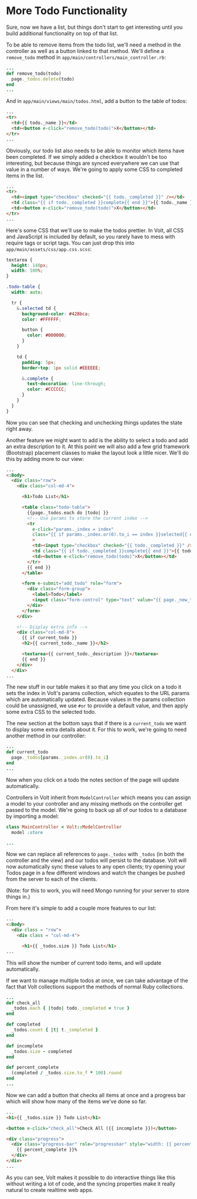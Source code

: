 # More Todo Functionality

Sure, now we have a list, but things don't start to get interesting until you build additional functionality on top of that list.

To be able to remove items from the todo list, we'll need a method in the controller as well as a button linked to that method.
We'll define a `remove_todo` method in `app/main/controllers/main_controller.rb`:
```ruby
...
def remove_todo(todo)
  page._todos.delete(todo)
end
...
```
And in `app/main/views/main/todos.html`, add a button to the table of todos:
```html
...
<tr>
  <td>{{ todo._name }}</td>
  <td><button e-click="remove_todo(todo)">X</button></td>
</tr>
...
```

Obviously, our todo list also needs to be able to monitor which items have been completed. If we simply added a checkbox it wouldn't be too interesting, but because things are synced everywhere we can use that value in a number of ways. We're going to apply some CSS to completed items in the list.

```html
...
<tr>
  <td><input type="checkbox" checked="{{ todo._completed }}" /></td>
  <td class="{{ if todo._completed }}complete{{ end }}">{{ todo._name }}</td>
  <td><button e-click="remove_todo(todo)">X</button></td>
</tr>
...
```

Here's some CSS that we'll use to make the todos prettier. In Volt, all CSS and JavaScript is included by default, so you rarely have to mess with require tags or script tags. You can just drop this into `app/main/assets/css/app.css.scss`:
```scss
textarea {
  height: 140px;
  width: 100%;
}

.todo-table {
  width: auto;

  tr {
    &.selected td {
      background-color: #428bca;
      color: #FFFFFF;

      button {
        color: #000000;
      }
    }

    td {
      padding: 5px;
      border-top: 1px solid #EEEEEE;

      &.complete {
        text-decoration: line-through;
        color: #CCCCCC;
      }
    }
  }
}
```
Now you can see that checking and unchecking things updates the state right away.

Another feature we might want to add is the ability to select a todo and add an extra description to it. At this point we will also add a few grid framework (Bootstrap) placement classes to make the layout look a little nicer. We'll do this by adding more to our view:
```html
...
<:Body>
  <div class="row">
    <div class="col-md-4">

      <h1>Todo List</h1>

      <table class="todo-table">
        {{page._todos.each do |todo| }}
        <!-- Use params to store the current index -->
        <tr
          e-click="params._index = index"
          class="{{ if params._index.or(0).to_i == index }}selected{{ end }}"
          >
          <td><input type="checkbox" checked="{{ todo._completed }}" /></td>
          <td class="{{ if todo._completed }}complete{{ end }}">{{ todo._name }}</td>
          <td><button e-click="remove_todo(todo)">X</button></td>
        </tr>
        {{ end }}
      </table>

      <form e-submit="add_todo" role="form">
        <div class="form-group">
          <label>Todo</label>
          <input class="form-control" type="text" value="{{ page._new_todo }}" />
        </div>
      </form>
    </div>

    <!-- Display extra info -->
    <div class="col-md-8">
      {{ if current_todo }}
      <h2>{{ current_todo._name }}</h2>

      <textarea>{{ current_todo._description }}</textarea>
      {{ end }}
    </div>
  </div>
...
```

The new stuff in our table makes it so that any time you click on a todo it sets the index in Volt's params collection, which equates to the URL params which are automatically updated.
Because values in the params collection could be unassigned, we use `#or` to provide a default value, and then apply some extra CSS to the selected todo.

The new section at the bottom says that if there is a `current_todo` we want to display some extra details about it. For this to work, we're going to need another method in our controller:
```ruby
...
def current_todo
  page._todos[params._index.or(0).to_i]
end
...
```
Now when you click on a todo the notes section of the page will update automatically.

Controllers in Volt inherit from `ModelController` which means you can assign a model to your controller and any missing methods on the controller get passed to the model. We're going to back up all of our todos to a database by importing a model:
```ruby
class MainController < Volt::ModelController
  model :store

...
```
Now we can replace all references to `page._todos` with `_todos` (in both the controller and the view) and our todos will persist to the database. Volt will now automatically sync these values to any open clients; try opening your Todos page in a few different windows and watch the changes be pushed from the server to each of the clients.

(Note: for this to work, you will need Mongo running for your server to store things in.)

From here it's simple to add a couple more features to our list:

```html
...
<:Body>
  <div class = "row">
    <div class = "col-md-4">

      <h1>{{ _todos.size }} Todo List</h1>
...
```
This will show the number of current todo items, and will update automatically.

If we want to manage multiple todos at once, we can take advantage of the fact that Volt collections support the methods of normal Ruby collections.
```ruby
...
def check_all
  _todos.each { |todo| todo._completed = true }
end

def completed
  _todos.count { |t| t._completed }
end

def incomplete
  _todos.size - completed
end

def percent_complete
  (completed / _todos.size.to_f * 100).round
end
...
```
Now we can add a button that checks all items at once and a progress bar which will show how many of the items we've done so far.
```html
...
<h1>{{ _todos.size }} Todo List</h1>

<button e-click="check_all">Check All ({{ incomplete }})</button>

<div class="progress">
  <div class="progress-bar" role="progressbar" style="width: {{ percent_complete }}%;" >
    {{ percent_complete }}%
  </div>
</div>
...
```

As you can see, Volt makes it possible to do interactive things like this without writing a lot of code, and the syncing properties make it really natural to create realtime web apps.
